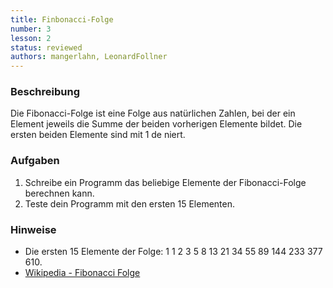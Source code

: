 ```yaml
---
title: Finbonacci-Folge
number: 3
lesson: 2
status: reviewed
authors: mangerlahn, LeonardFollner
---
```


### BeschreibungDie Fibonacci-Folge ist eine Folge aus natürlichen Zahlen, bei der ein Element jeweils die Summe der beiden vorherigen Elemente bildet. Die ersten beiden Elemente sind mit 1 de niert.

### Aufgaben
1. Schreibe ein Programm das beliebige Elemente der Fibonacci-Folge berechnen kann.
2. Teste dein Programm mit den ersten 15 Elementen.

### Hinweise
- Die ersten 15 Elemente der Folge: 1 1 2 3 5 8 13 21 34 55 89 144 233 377 610.
- [Wikipedia - Fibonacci Folge](https://de.wikipedia.org/wiki/Fibonacci-Folge)